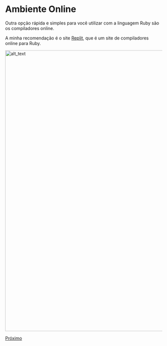 # Ambiente Online

Outra opção rápida e simples para você utilizar com a linguagem Ruby são os compiladores online.

A minha recomendação é o site [Replit](https://replit.com/languages/ruby), que é um site de compiladores online para Ruby.

[<img alt="alt_text" width="900px" src="https://marquesfernandes.com/wp-content/uploads/2019/09/download.png" />](https://replit.com/languages/ruby)

[Próximo](../3-Basico%20da%20Linguagem/1-hello-world.md)
